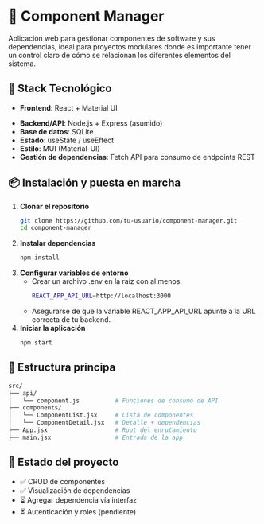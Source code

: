 # 🧩 Component Manager

Aplicación web para gestionar componentes de software y sus dependencias, ideal para proyectos modulares donde es importante tener un control claro de cómo se relacionan los diferentes elementos del sistema.

## 🚀 Stack Tecnológico

- **Frontend**: React + Material UI
<!-- - **Routing**: React Router DOM -->
- **Backend/API**: Node.js + Express (asumido)
- **Base de datos**: SQLite
- **Estado**: useState / useEffect
- **Estilo**: MUI (Material-UI)
- **Gestión de dependencias**: Fetch API para consumo de endpoints REST

## 📦 Instalación y puesta en marcha

1. **Clonar el repositorio**
   ```bash
   git clone https://github.com/tu-usuario/component-manager.git
   cd component-manager
   ```
2. **Instalar dependencias**
   ```bash
   npm install
   ```
3. **Configurar variables de entorno**
   - Crear un archivo .env en la raíz con al menos:
     ```bash
     REACT_APP_API_URL=http://localhost:3000
     ```
   - Asegurarse de que la variable REACT_APP_API_URL apunte a la URL correcta de tu backend.
4. **Iniciar la aplicación**
   ```bash
   npm start
   ```
## 📁 Estructura principa
``` bash
src/
├── api/
│   └── component.js          # Funciones de consumo de API
├── components/
│   └── ComponentList.jsx     # Lista de componentes
│   └── ComponentDetail.jsx   # Detalle + dependencias
├── App.jsx                   # Root del enrutamiento
├── main.jsx                  # Entrada de la app
```
## 🧪 Estado del proyecto
- ✅ CRUD de componentes
- ✅ Visualización de dependencias
- ⏳ Agregar dependencia vía interfaz
- ⏳ Autenticación y roles (pendiente)